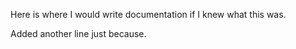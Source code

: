 Here is where I would write documentation if I knew what this was.

Added another line just because.